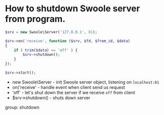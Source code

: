 # How to shutdown Swoole server from program.

```php
$srv = new Swoole\Server('127.0.0.1', 81);

$srv->on('receive', function ($srv, $fd, $from_id, $data)
{
    if ( trim($data) == 'off' ) {
        $srv->shutdown();
    }
});

$srv->start();
```

- new Swoole\Server - init Swoole server object, listening on `localhost:81`
- on('receive' - handle event when client send us request
- 'off' - let's shut down the server if we receive `off` from client
- $srv->shutdown() - shuts down server

group: shutdown
